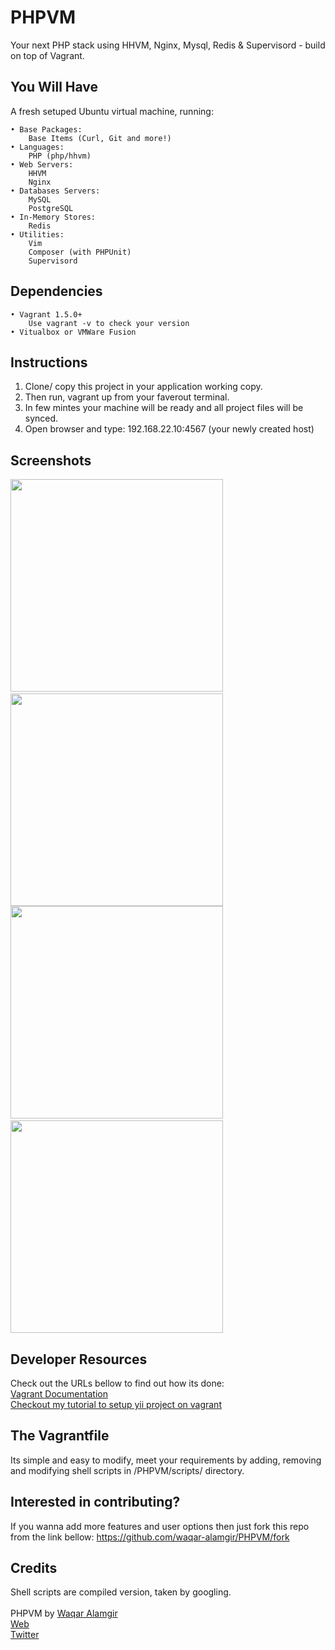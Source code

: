 PHPVM
==================
Your next PHP stack using HHVM, Nginx, Mysql, Redis & Supervisord - build on top of Vagrant.


## You Will Have
A fresh setuped Ubuntu virtual machine, running:

    • Base Packages:
        Base Items (Curl, Git and more!)
    • Languages:
        PHP (php/hhvm)
    • Web Servers:
        HHVM
        Nginx
    • Databases Servers:
        MySQL
        PostgreSQL
    • In-Memory Stores:
        Redis
    • Utilities:
        Vim
        Composer (with PHPUnit)
        Supervisord

## Dependencies
    • Vagrant 1.5.0+
        Use vagrant -v to check your version
    • Vitualbox or VMWare Fusion


## Instructions
1. Clone/ copy this project in your application working copy.
2. Then run, vagrant up from your faverout terminal.
3. In few mintes your machine will be ready and all project files will be synced.
4. Open browser and type: 192.168.22.10:4567 (your newly created host)


## Screenshots
<img src="http://waqaralamgir.tk/app/PHPVM/screen-shots/1.png" width="340" />&nbsp;&nbsp;
<img src="http://waqaralamgir.tk/app/PHPVM/screen-shots/2.png" width="340" />
<img src="http://waqaralamgir.tk/app/PHPVM/screen-shots/3.png" width="340" />&nbsp;&nbsp;
<img src="http://waqaralamgir.tk/app/PHPVM/screen-shots/4.png" width="340" />


## Developer Resources
Check out the URLs bellow to find out how its done:<br/>
[Vagrant Documentation](https://docs.vagrantup.com/)<br/>
[Checkout my tutorial to setup yii project on vagrant](http://waqaralamgir.wordpress.com/2014/09/30/setting-vagrant-with-yii-php/)<br/>


## The Vagrantfile
Its simple and easy to modify, meet your requirements by adding, removing and modifying shell scripts in /PHPVM/scripts/ directory.


## Interested in contributing?
If you wanna add more features and user options then just fork this repo from the link bellow:
https://github.com/waqar-alamgir/PHPVM/fork


## Credits
Shell scripts are compiled version, taken by googling.<br/><br/>
PHPVM by [Waqar Alamgir](http://waqaralamgir.tk)<br/>
[Web](http://waqaralamgir.tk)<br/>
[Twitter](http://www.twitter.com/wajrcs)
